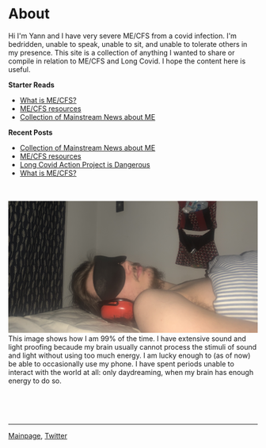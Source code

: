 # About
Hi I'm Yann and I have very severe ME/CFS from a covid infection. I'm bedridden, unable to speak, unable to sit, and unable to tolerate others in my presence. This site is a collection of anything I wanted to share or compile in relation to ME/CFS and Long Covid. I hope the content here is useful. 

**Starter Reads**
* [What is ME/CFS?](me-cfs.md)
* [ME/CFS resources](useful-resources.md)
* [Collection of Mainstream News about ME](me-inthenews.md)

**Recent Posts**
* [Collection of Mainstream News about ME](me-inthenews.md)
* [ME/CFS resources](useful-resources.md)
* [Long Covid Action Project is Dangerous](LCAP.md)
* [What is ME/CFS?](me-cfs.md)

<br/> <br/>
![Image](IMG_9613.jpeg)
This image shows how I am 99% of the time. I have extensive sound and light proofing becaude my brain usually cannot process the stimuli of sound and light without using too much energy. I am lucky enough to (as of now) be able to occasionally use my phone. I have spent periods unable to interact with the world at all: only daydreaming, when my brain has enough energy to do so.

<br/><br/><br/>

---

[Mainpage](https://me-cfs.github.io), [Twitter](https://twitter.com/yann_mecfs)

